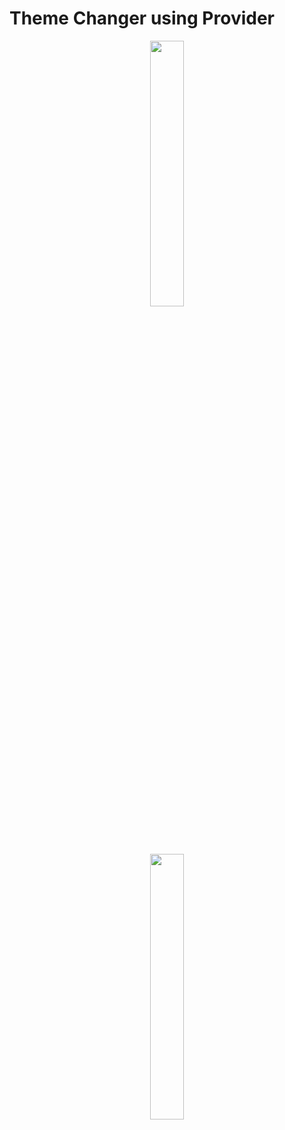 # Theme Changer using Provider

<p align="center" width="100%">
    <img width="33%" src="https://user-images.githubusercontent.com/59369881/220882134-0807d364-eb66-4261-a108-b6f61c27346c.png">
</p>

<p align="center" width="100%">
    <img width="33%" src="https://user-images.githubusercontent.com/59369881/220882009-d46c13c6-d36b-45df-b7e7-c8c4d58848ac.png">
</p>
